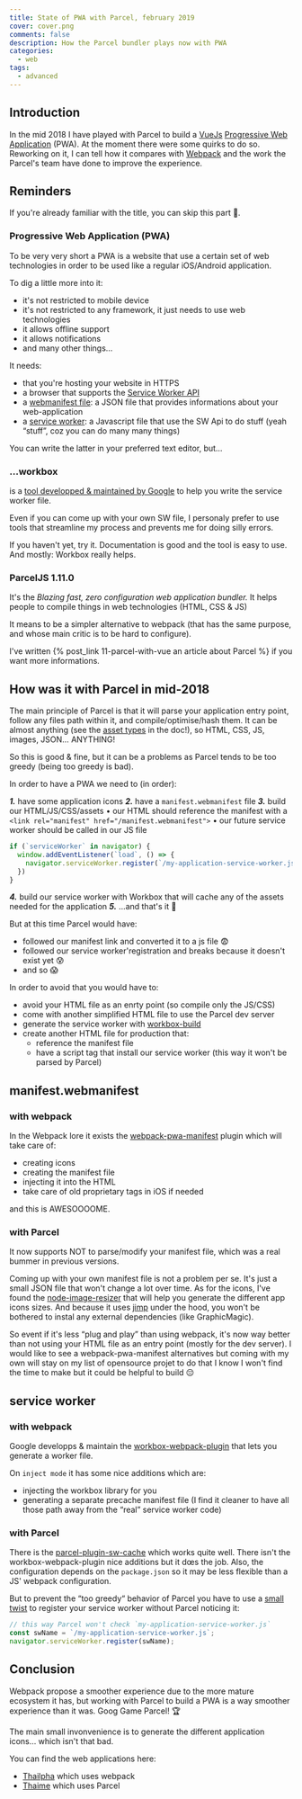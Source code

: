 ```yaml
---
title: State of PWA with Parcel, february 2019
cover: cover.png
comments: false
description: How the Parcel bundler plays now with PWA
categories:
  - web
tags:
  - advanced
---
```


## Introduction

In the mid 2018 I have played with Parcel to build a [VueJs](https://vuejs.org/) [Progressive Web Application](https://en.wikipedia.org/wiki/Progressive_Web_Apps) (PWA).
At the moment there were some quirks to do so.  
Reworking on it, I can tell how it compares with [Webpack](https://webpack.js.org/) and the work the Parcel's team have done to improve the experience.

<!-- more -->

## Reminders

If you're already familiar with the title, you can skip this part 🥳.

### Progressive Web Application (PWA)

To be very very short a PWA is a website that use a certain set of web technologies in order to be  used like a regular iOS/Android application.

To dig a little more into it:

- it's not restricted to mobile device
- it's not restricted to any framework, it just needs to use web technologies
- it allows offline support
- it allows notifications
- and many other things…

It needs:

- that you're hosting your website in HTTPS
- a browser that supports the [Service Worker API](https://developer.mozilla.org/en-US/docs/Web/API/Service_Worker_API) 
- a [webmanifest file](https://developer.mozilla.org/en-US/docs/Web/Manifest): a JSON file that provides informations about your web-application
- a [service worker](https://developer.mozilla.org/en-US/docs/Web/API/Service_Worker_API): a Javascript file that use the SW Api to do stuff (yeah “stuff”, coz you can do many many things) 

You can write the latter in your preferred text editor, but…

### …workbox

is a [tool developped & maintained by Google](https://developers.google.com/web/tools/workbox/) to help you write the service worker file.

Even if you can come up with your own SW file, I personaly prefer to use tools that streamline my process and prevents me for doing silly errors.

If you haven't yet, try it. Documentation is good and the tool is easy to use.
And mostly: Workbox really helps.

### ParcelJS 1.11.0

It's the _Blazing fast, zero configuration web application bundler._
It helps people to compile things in web technologies (HTML, CSS & JS)

It means to be a simpler alternative to webpack (that has the same purpose, and whose main critic is to be hard to configure).

I've written {% post_link 11-parcel-with-vue an article about Parcel %} if you want more informations.

## How was it with Parcel in mid-2018

The main principle of Parcel is that it will parse your application entry point, follow any files path within it, and compile/optimise/hash them.
It can be almost anything (see the [asset types](https://en.parceljs.org/getting_started.html) in the doc!), so HTML, CSS, JS, images, JSON… ANYTHING!

So this is good & fine, but it can be a problems as Parcel tends to be too greedy (being too greedy is bad).

In order to have a PWA we need to (in order): 

_**1.**_ have some application icons 
_**2.**_ have a `manifest.webmanifest` file 
_**3.**_ build our HTML/JS/CSS/assets
• our HTML should reference the manifest with a `<link rel="manifest" href="/manifest.webmanifest">`
• our future service worker should be called in our JS file
```js
if (`serviceWorker` in navigator) {
  window.addEventListener(`load`, () => {
    navigator.serviceWorker.register(`/my-application-service-worker.js`)
  })
}
```
_**4.**_ build our service worker with Workbox that will cache any of the assets needed for the application
_**5.**_ …and that's it 🎉

But at this time Parcel would have:

- followed our manifest link and converted it to a js file 😨
- followed our service worker'registration and breaks because it doesn't exist yet 😰
- and so 😱

In order to avoid that you would have to:

- avoid your HTML file as an enrty point (so compile only the JS/CSS)
- come with another simplified HTML file to use the Parcel dev server
- generate the service worker with [workbox-build](https://developers.google.com/web/tools/workbox/guides/generate-service-worker/workbox-build)
- create another HTML file for production that:
  - reference the manifest file
  - have a script tag that install our service worker (this way it won't be parsed by Parcel)
  
## manifest.webmanifest

### with webpack

In the Webpack lore it exists the [webpack-pwa-manifest](https://www.npmjs.com/package/webpack-pwa-manifest) plugin which will take care of:

- creating icons
- creating the manifest file
- injecting it into the HTML
- take care of old proprietary tags in iOS if needed

and this is AWESOOOOME.

### with Parcel

It now supports NOT to parse/modify your manifest file, which was a real bummer in previous versions.

Coming up with your own manifest file is not a problem per se. It's just a small JSON file that won't change a lot over time.
As for the icons, I've found the [node-image-resizer](https://www.npmjs.com/package/node-image-resizer) that will help you generate the different app icons sizes. And because it uses [jimp](https://www.npmjs.com/package/jimp) under the hood, you won't be bothered to instal any external dependencies (like GraphicMagic).

So event if it's less “plug and play” than using webpack, it's now way better than not using your HTML file as an entry point (mostly for the dev server).
I would like to see a webpack-pwa-manifest alternatives but coming with my own will stay on my list of opensource projet to do that I know I won't find the time to make but it could be helpful to build 😔

## service worker

### with webpack

Google developps & maintain the [workbox-webpack-plugin](https://developers.google.com/web/tools/workbox/modules/workbox-webpack-plugin#top_of_page) that lets you generate a worker file.

On `inject mode` it has some nice additions which are:

- injecting the workbox library for you
- generating a separate precache manifest file (I find it cleaner to have all those path away from the “real” service worker code)

### with Parcel

There is the [parcel-plugin-sw-cache](https://github.com/mischnic/parcel-plugin-sw-cache#readme) which works quite well.
There isn't the workbox-webpack-plugin nice additions but it dœs the job.
Also, the configuration depends on the `package.json` so it may be less flexible than a JS' webpack configuration.

But to prevent the “too greedy“ behavior of Parcel you have to use a [small twist](https://github.com/parcel-bundler/parcel/issues/2080) to register your service worker without Parcel noticing it:

```js
// this way Parcel won't check `my-application-service-worker.js`
const swName = `/my-application-service-worker.js`; 
navigator.serviceWorker.register(swName);
```

## Conclusion

Webpack propose a smoother experience due to the more mature ecosystem it has, but working with Parcel to build a PWA is a way smoother experience than it was. Goog Game Parcel! 🏆

The main small invonvenience is to generate the different application icons… which isn't that bad.

You can find the web applications here:

- [Thailpha](https://github.com/hiswe/thailpha) which uses webpack
- [Thaime](https://github.com/hiswe/thaime) which uses Parcel

